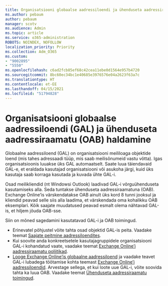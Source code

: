 ```yaml
---
title: Organisatsiooni globaalse aadressiloendi ja ühenduseta aadressiraamatu haldamine
ms.author: pebaum
author: pebaum
manager: scotv
ms.audience: Admin
ms.topic: article
ms.service: o365-administration
ROBOTS: NOINDEX, NOFOLLOW
localization_priority: Priority
ms.collection: Adm_O365
ms.custom:
- "9002895"
- "5550"
ms.openlocfilehash: c6ad2fcb85ef68c42cea11ebe0d1564e957b4720
ms.sourcegitcommit: 8bc60ec34bc1e40685e3976576e04a2623f63a7c
ms.translationtype: HT
ms.contentlocale: et-EE
ms.lasthandoff: 04/15/2021
ms.locfileid: "51794828"
---
```

# <a name="managing-organization-global-address-list-gal-and-offline-address-book-oab"></a>Organisatsiooni globaalse aadressiloendi (GAL) ja ühenduseta aadressiraamatu (OAB) haldamine

Globaalne aadressiloend (GAL) on organisatsiooni meililoaga objektide loend (mis tahes adressaadi tüüp, mis saab meilisõnumeid vastu võtta). Igas organisatsioonis luuakse üks GAL automaatselt. Saate luua täiendavaid GAL-e, et eraldada kasutajad organisatsiooni või asukoha järgi, kuid üks kasutaja saab korraga kasutada ja kuvada ühte GAL-i.

Osad meilikliendid (nt Windowsi Outlook) laadivad GAL-i võrguühenduseta kasutamiseks alla. Seda tuntakse ühenduseta aadressiraamatuna (OAB). Exchange Online’is värskendatakse OAB ainult üks kord 8 tunni jooksul ja kliendid peavad selle siis alla laadima, et värskendada oma kohalikku OAB eksemplari. Kõik saajate muudatused peavad esmalt olema nähtavad GAL-is, et hiljem jõuda OAB-sse.

Siin on mõned sagedamini kasutatavad GAL-i ja OAB toimingud.

- Erinevatel põhjustel võite tahta osad objektid GAL-is peita. Vaadake teemat [Saajate peitmine aadressiloendites](https://docs.microsoft.com/exchange/address-books/address-lists/manage-address-lists#hide-recipients-from-address-lists).
- Kui soovite anda konkreetsetele kasutajagruppidele organisatsiooni GAL-i kohandatud vaate, vaadake teemat [Exchange Online’i aadressiraamatu poliitikad](https://docs.microsoft.com/exchange/address-books/address-book-policies/address-book-policies).
- [Looge Exchange Online’is globaalne aadressiloend](https://docs.microsoft.com/exchange/address-books/address-lists/create-global-address-list) ja vaadake teavet GAL-i lubadega töötamise kohta teemast [Exchange Online’i aadressiloendid](https://docs.microsoft.com/exchange/address-books/address-lists/address-lists). Arvestage sellega, et kui loote uue GAL-i, võite soovida tahta ka luua OAB. Vaadake teemat [Ühenduseta aadressiraamatu toimingud](https://docs.microsoft.com/exchange/address-books/offline-address-books/offline-address-book-procedures).
